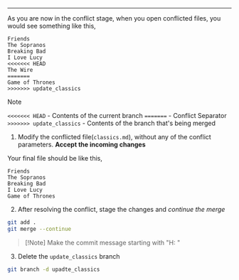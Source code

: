 - - -
As you are now in the conflict stage, when you open conflicted files, you would see something like this,
```
Friends
The Sopranos
Breaking Bad
I Love Lucy
<<<<<<< HEAD
The Wire
=======
Game of Thrones
>>>>>>> update_classics
```

>[!note] 
>`<<<<<<< HEAD`  - Contents of the current branch
>`=======` - Conflict Separator
>`>>>>>>> update_classics` - Contents of the branch that's being merged

1. Modify the conflicted file(`classics.md`), without any of the conflict parameters. **Accept the incoming changes** 

Your final file should be like this, 
```
Friends 
The Sopranos 
Breaking Bad 
I Love Lucy
Game of Thrones
```
2. After resolving the conflict, stage  the changes and *continue the merge* 
```bash
git add .
git merge --continue
```
>[!Note]  Make the commit message starting with "H: "

3. Delete the `update_classics` branch
```bash
git branch -d upadte_classics
```